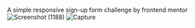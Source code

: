 A simple responsive sign-up form challenge by frontend mentor
![Screenshot (1188)](https://user-images.githubusercontent.com/107418254/181174548-da9978a1-0f76-4f98-bb8c-406475ef754e.png)
![Capture](https://user-images.githubusercontent.com/107418254/181174646-7325d20c-9173-479b-88cd-6e4c96e9b3a8.PNG)
